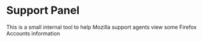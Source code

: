 # Support Panel

This is a small internal tool to help Mozilla support agents view some Firefox Accounts information
